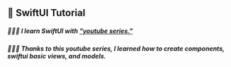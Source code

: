 ## 🔎 SwiftUI Tutorial

##### 🧑🏻‍💻 I learn SwiftUI with ["youtube series."](https://www.youtube.com/watch?v=VJ6X7ZWoPKA&list=PL1k5oWAuBhgUxFd32XbsYWL-ccQcTXebR)

##### 🧑🏻‍💻 Thanks to this youtube series, I learned how to create components, swiftui basic views, and models.

